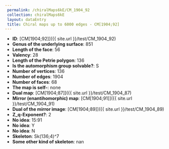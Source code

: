 ```yaml
--- 
 permalink: /chiralMaps6kE/CM_1904_92 
 collection: chiralMaps6kE
 layout: dataEntry
 title: Chiral maps up to 6000 edges - CM[1904;92]
---
```


- **ID**: [CM[1904;92]]({{ site.url }}/test/CM_1904_92)
- **Genus of the underlying surface**: 851
- **Length of the face**: 56
- **Valency**: 28
- **Length of the Petrie polygon**: 136
- **Is the automorphism group solvable?**: S
- **Number of vertices**: 136
- **Number of edges**: 1904
- **Number of faces**: 68
- **The map is self-**: none
- **Dual map**: [CM[1904;87]]({{ site.url }}/test/CM_1904_87)
- **Mirror (enantihomorphic) map**: [CM[1904;91]]({{ site.url }}/test/CM_1904_91)
- **Dual of the mirror image**: [CM[1904;89]]({{ site.url }}/test/CM_1904_89)
- **Z_q-Exponent?**: 2
- **No idea**:  15:91
- **No idea**: Y
- **No idea**: N
- **Skeleton**: Sk(136;4)^7
- **Some other kind of skeleton**: nan
